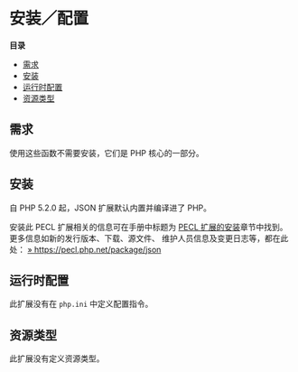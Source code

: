 安装／配置
==========

**目录**

-   [需求](/json/setup.html#需求)
-   [安装](/json/setup.html#安装)
-   [运行时配置](/json/setup.html#运行时配置)
-   [资源类型](/json/setup.html#资源类型)

需求
----

使用这些函数不需要安装，它们是 PHP 核心的一部分。

安装
----

自 PHP 5.2.0 起，JSON 扩展默认内置并编译进了 PHP。

安装此 PECL 扩展相关的信息可在手册中标题为
<a href="/install/pecl.html" class="link">PECL 扩展的安装</a>章节中找到。更多信息如新的发行版本、下载、源文件、
维护人员信息及变更日志等，都在此处：
<a href="https://pecl.php.net/package/json" class="link external">» https://pecl.php.net/package/json</a>

运行时配置
----------

此扩展没有在 `php.ini` 中定义配置指令。

资源类型
--------

此扩展没有定义资源类型。
